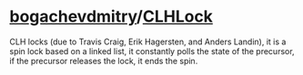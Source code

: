 # [bogachevdmitry](https://github.com/bogachevdmitry)/**[CLHLock](https://github.com/bogachevdmitry/CLHLock)**

CLH locks (due to Travis Craig, Erik Hagersten, and Anders Landin), it is a spin lock based on a linked list, it constantly polls the state of the precursor, if the precursor releases the lock, it ends the spin.


